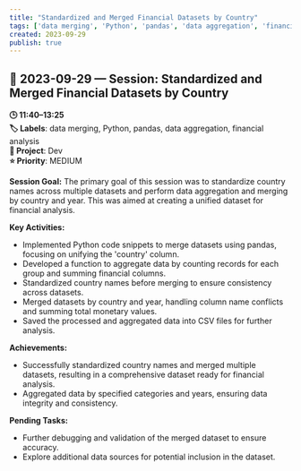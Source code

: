 ```yaml
---
title: "Standardized and Merged Financial Datasets by Country"
tags: ['data merging', 'Python', 'pandas', 'data aggregation', 'financial analysis']
created: 2023-09-29
publish: true
---
```


## 📅 2023-09-29 — Session: Standardized and Merged Financial Datasets by Country

**🕒 11:40–13:25**  
**🏷️ Labels**: data merging, Python, pandas, data aggregation, financial analysis  
**📂 Project**: Dev  
**⭐ Priority**: MEDIUM  


**Session Goal:**
The primary goal of this session was to standardize country names across multiple datasets and perform data aggregation and merging by country and year. This was aimed at creating a unified dataset for financial analysis.

**Key Activities:**
- Implemented Python code snippets to merge datasets using pandas, focusing on unifying the 'country' column.
- Developed a function to aggregate data by counting records for each group and summing financial columns.
- Standardized country names before merging to ensure consistency across datasets.
- Merged datasets by country and year, handling column name conflicts and summing total monetary values.
- Saved the processed and aggregated data into CSV files for further analysis.

**Achievements:**
- Successfully standardized country names and merged multiple datasets, resulting in a comprehensive dataset ready for financial analysis.
- Aggregated data by specified categories and years, ensuring data integrity and consistency.

**Pending Tasks:**
- Further debugging and validation of the merged dataset to ensure accuracy.
- Explore additional data sources for potential inclusion in the dataset.
